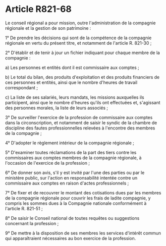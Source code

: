 # Article R821-68

Le conseil régional a pour mission, outre l'administration de la compagnie régionale et la gestion de son patrimoine :

1° De prendre les décisions qui sont de la compétence de la compagnie régionale en vertu du présent titre, et notamment de l'article R. 821-30 ;

2° D'établir et de tenir à jour un fichier indiquant pour chaque membre de la compagnie :

a) Les personnes et entités dont il est commissaire aux comptes ;

b) Le total du bilan, des produits d'exploitation et des produits financiers de ces personnes et entités, ainsi que le nombre d'heures de travail correspondant ;

c) La liste de ses salariés, leurs mandats, les missions auxquelles ils participent, ainsi que le nombre d'heures qu'ils ont effectuées et, s'agissant des personnes morales, la liste de leurs associés ;

3° De surveiller l'exercice de la profession de commissaire aux comptes dans la circonscription, et notamment de saisir le syndic de la chambre de discipline des fautes professionnelles relevées à l'encontre des membres de la compagnie ;

4° D'adopter le règlement intérieur de la compagnie régionale ;

5° D'examiner toutes réclamations de la part des tiers contre les commissaires aux comptes membres de la compagnie régionale, à l'occasion de l'exercice de la profession ;

6° De donner son avis, s'il y est invité par l'une des parties ou par le ministère public, sur l'action en responsabilité intentée contre un commissaire aux comptes en raison d'actes professionnels ;

7° De fixer et de recouvrer le montant des cotisations dues par les membres de la compagnie régionale pour couvrir les frais de ladite compagnie, y compris les sommes dues à la Compagnie nationale conformément à l'article R. 821-51 ;

8° De saisir le Conseil national de toutes requêtes ou suggestions concernant la profession ;

9° De mettre à la disposition de ses membres les services d'intérêt commun qui apparaîtraient nécessaires au bon exercice de la profession.

